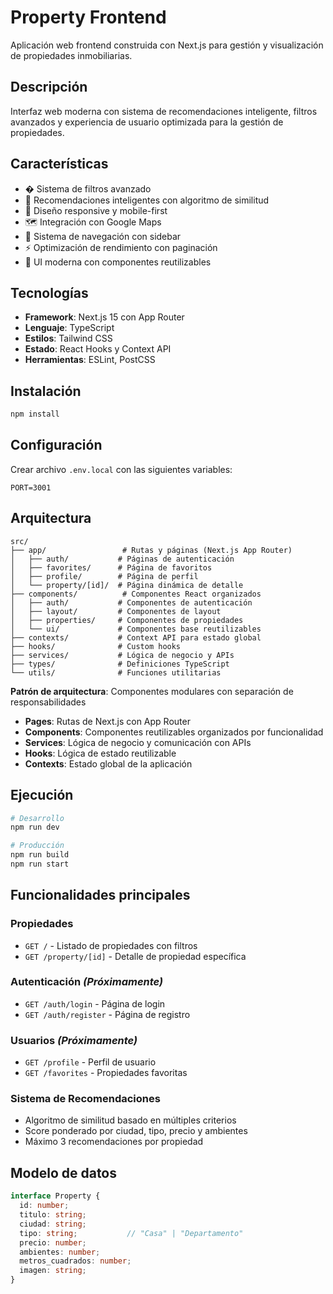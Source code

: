 # Property Frontend

Aplicación web frontend construida con Next.js para gestión y visualización de propiedades inmobiliarias.

## Descripción

Interfaz web moderna con sistema de recomendaciones inteligente, filtros avanzados y experiencia de usuario optimizada para la gestión de propiedades.

## Características

- � Sistema de filtros avanzado
- 🤖 Recomendaciones inteligentes con algoritmo de similitud
- 📱 Diseño responsive y mobile-first
- 🗺️ Integración con Google Maps
- 🧭 Sistema de navegación con sidebar
- ⚡ Optimización de rendimiento con paginación
- 🎨 UI moderna con componentes reutilizables

## Tecnologías

- **Framework**: Next.js 15 con App Router
- **Lenguaje**: TypeScript
- **Estilos**: Tailwind CSS
- **Estado**: React Hooks y Context API
- **Herramientas**: ESLint, PostCSS

## Instalación

```bash
npm install
```

## Configuración

Crear archivo `.env.local` con las siguientes variables:

```env
PORT=3001
```

## Arquitectura

```
src/
├── app/                 # Rutas y páginas (Next.js App Router)
│   ├── auth/           # Páginas de autenticación
│   ├── favorites/      # Página de favoritos  
│   ├── profile/        # Página de perfil
│   └── property/[id]/  # Página dinámica de detalle
├── components/          # Componentes React organizados
│   ├── auth/           # Componentes de autenticación
│   ├── layout/         # Componentes de layout
│   ├── properties/     # Componentes de propiedades
│   └── ui/             # Componentes base reutilizables
├── contexts/           # Context API para estado global
├── hooks/              # Custom hooks
├── services/           # Lógica de negocio y APIs
├── types/              # Definiciones TypeScript
└── utils/              # Funciones utilitarias
```

**Patrón de arquitectura**: Componentes modulares con separación de responsabilidades
- **Pages**: Rutas de Next.js con App Router
- **Components**: Componentes reutilizables organizados por funcionalidad
- **Services**: Lógica de negocio y comunicación con APIs
- **Hooks**: Lógica de estado reutilizable
- **Contexts**: Estado global de la aplicación

## Ejecución

```bash
# Desarrollo
npm run dev

# Producción
npm run build
npm run start
```

## Funcionalidades principales

### Propiedades
- `GET /` - Listado de propiedades con filtros
- `GET /property/[id]` - Detalle de propiedad específica

### Autenticación    *(Próximamente)*
- `GET /auth/login` - Página de login
- `GET /auth/register` - Página de registro

### Usuarios    *(Próximamente)*
- `GET /profile` - Perfil de usuario
- `GET /favorites` - Propiedades favoritas

### Sistema de Recomendaciones
- Algoritmo de similitud basado en múltiples criterios
- Score ponderado por ciudad, tipo, precio y ambientes
- Máximo 3 recomendaciones por propiedad

## Modelo de datos

```typescript
interface Property {
  id: number;
  titulo: string;
  ciudad: string;
  tipo: string;           // "Casa" | "Departamento"
  precio: number;
  ambientes: number;
  metros_cuadrados: number;
  imagen: string;
}
```
